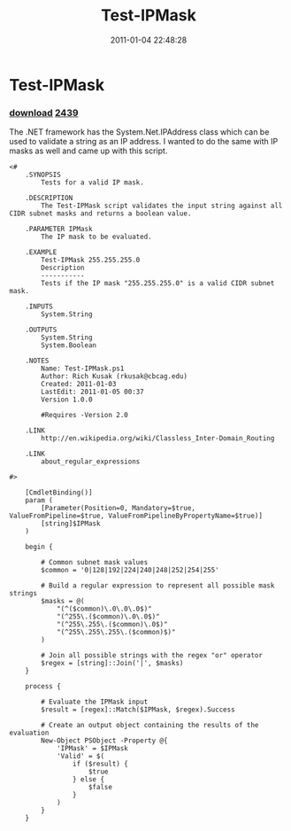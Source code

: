 ﻿---
pid:            2438
parent:         0
children:       2439
poster:         Rich Kusak
title:          Test-IPMask
date:           2011-01-04 22:48:28
description:    The .NET framework has the System.Net.IPAddress class which can be used to validate a string as an IP address. I wanted to do the same with IP masks as well and came up with this script.
format:         posh
---

# Test-IPMask

### [download](2438.ps1)  [2439](2439.md)

The .NET framework has the System.Net.IPAddress class which can be used to validate a string as an IP address. I wanted to do the same with IP masks as well and came up with this script.

```posh
<#
	.SYNOPSIS
		Tests for a valid IP mask.
	
	.DESCRIPTION
		The Test-IPMask script validates the input string against all CIDR subnet masks and returns a boolean value.
	
	.PARAMETER IPMask
		The IP mask to be evaluated.
	
	.EXAMPLE
		Test-IPMask 255.255.255.0
		Description
		-----------
		Tests if the IP mask "255.255.255.0" is a valid CIDR subnet mask.
	
	.INPUTS
		System.String
		
	.OUTPUTS
		System.String
		System.Boolean
	
	.NOTES
		Name: Test-IPMask.ps1
		Author: Rich Kusak (rkusak@cbcag.edu)
		Created: 2011-01-03
		LastEdit: 2011-01-05 00:37
		Version 1.0.0
		
		#Requires -Version 2.0

	.LINK
		http://en.wikipedia.org/wiki/Classless_Inter-Domain_Routing

	.LINK
		about_regular_expressions
	
#>

	[CmdletBinding()]
	param (
		[Parameter(Position=0, Mandatory=$true, ValueFromPipeline=$true, ValueFromPipelineByPropertyName=$true)]
		[string]$IPMask
	)

	begin {

		# Common subnet mask values
		$common = '0|128|192|224|240|248|252|254|255'
		
		# Build a regular expression to represent all possible mask strings
		$masks = @(
			"(^($common)\.0\.0\.0$)"
			"(^255\.($common)\.0\.0$)"
			"(^255\.255\.($common)\.0$)"
			"(^255\.255\.255\.($common)$)"
		)
		
		# Join all possible strings with the regex "or" operator
		$regex = [string]::Join('|', $masks)
	}

	process {

		# Evaluate the IPMask input
		$result = [regex]::Match($IPMask, $regex).Success
		
		# Create an output object containing the results of the evaluation
		New-Object PSObject -Property @{
			'IPMask' = $IPMask
			'Valid' = $(
				if ($result) {
				    $true
				} else {
				    $false
				}
			)
		}
	}

```
